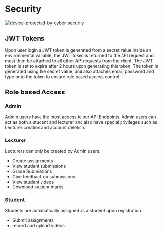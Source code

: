 # Security

![device-protected-by-cyber-security](https://github.com/user-attachments/assets/f58c7feb-1b3f-4944-9813-f67d24a129e6)

## JWT Tokens
Upon user login a JWT token is generated from a secret value inside an environmental variable, the JWT token is returned to the API request and must then be attached to all other API requests from the client. The JWT token is set to expire after 2 hours upon generating this token. The token is generated using the secret value, and also attaches email, password and type onto the token to ensure role based access control. 

## Role based Access

### Admin
Admin users have the most access to our API Endpoints. Admin users can act as both a student and lecturer and also have special privileges such as Lecturer creation and account deletion. 

### Lecturer
Lecturers can only be created by Admin users. 
- Create assignments
- View student submissions
- Grade Submissions
- Give feedback on submissions
- View student videos
- Download student marks

### Student
Students are automatically assigned as a student upon registration. 
- Submit assignments
- record and upload videos